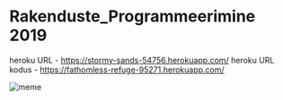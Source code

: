 # Rakenduste_Programmeerimine 2019
heroku URL - https://stormy-sands-54756.herokuapp.com/
heroku URL kodus - https://fathomless-refuge-95271.herokuapp.com/

![meme](https://user-images.githubusercontent.com/43129486/65038589-f3137980-d958-11e9-9960-1bd950f66b6d.jpg)

